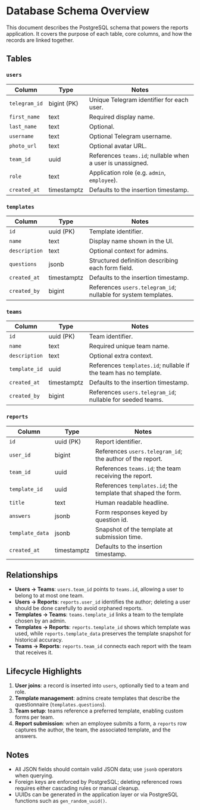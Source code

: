 # Database Schema Overview

This document describes the PostgreSQL schema that powers the reports application. It covers the purpose of each table, core columns, and how the records are linked together.

## Tables

### `users`
| Column | Type | Notes |
| --- | --- | --- |
| `telegram_id` | bigint (PK) | Unique Telegram identifier for each user. |
| `first_name` | text | Required display name. |
| `last_name` | text | Optional. |
| `username` | text | Optional Telegram username. |
| `photo_url` | text | Optional avatar URL. |
| `team_id` | uuid | References `teams.id`; nullable when a user is unassigned. |
| `role` | text | Application role (e.g. `admin`, `employee`). |
| `created_at` | timestamptz | Defaults to the insertion timestamp. |

### `templates`
| Column | Type | Notes |
| --- | --- | --- |
| `id` | uuid (PK) | Template identifier. |
| `name` | text | Display name shown in the UI. |
| `description` | text | Optional context for admins. |
| `questions` | jsonb | Structured definition describing each form field. |
| `created_at` | timestamptz | Defaults to the insertion timestamp. |
| `created_by` | bigint | References `users.telegram_id`; nullable for system templates. |

### `teams`
| Column | Type | Notes |
| --- | --- | --- |
| `id` | uuid (PK) | Team identifier. |
| `name` | text | Required unique team name. |
| `description` | text | Optional extra context. |
| `template_id` | uuid | References `templates.id`; nullable if the team has no template. |
| `created_at` | timestamptz | Defaults to the insertion timestamp. |
| `created_by` | bigint | References `users.telegram_id`; nullable for seeded teams. |

### `reports`
| Column | Type | Notes |
| --- | --- | --- |
| `id` | uuid (PK) | Report identifier. |
| `user_id` | bigint | References `users.telegram_id`; the author of the report. |
| `team_id` | uuid | References `teams.id`; the team receiving the report. |
| `template_id` | uuid | References `templates.id`; the template that shaped the form. |
| `title` | text | Human readable headline. |
| `answers` | jsonb | Form responses keyed by question id. |
| `template_data` | jsonb | Snapshot of the template at submission time. |
| `created_at` | timestamptz | Defaults to the insertion timestamp. |

## Relationships
- **Users → Teams**: `users.team_id` points to `teams.id`, allowing a user to belong to at most one team.
- **Users → Reports**: `reports.user_id` identifies the author; deleting a user should be done carefully to avoid orphaned reports.
- **Templates → Teams**: `teams.template_id` links a team to the template chosen by an admin.
- **Templates → Reports**: `reports.template_id` shows which template was used, while `reports.template_data` preserves the template snapshot for historical accuracy.
- **Teams → Reports**: `reports.team_id` connects each report with the team that receives it.

## Lifecycle Highlights
1. **User joins**: a record is inserted into `users`, optionally tied to a team and role.
2. **Template management**: admins create templates that describe the questionnaire (`templates.questions`).
3. **Team setup**: teams reference a preferred template, enabling custom forms per team.
4. **Report submission**: when an employee submits a form, a `reports` row captures the author, the team, the associated template, and the answers.

## Notes
- All JSON fields should contain valid JSON data; use `jsonb` operators when querying.
- Foreign keys are enforced by PostgreSQL; deleting referenced rows requires either cascading rules or manual cleanup.
- UUIDs can be generated in the application layer or via PostgreSQL functions such as `gen_random_uuid()`.
